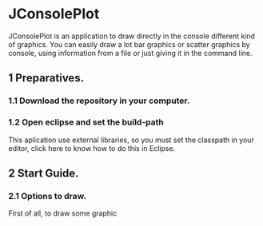 # JConsolePlot
JConsolePlot is an application to draw directly in the console different kind of graphics. You can easily draw a lot bar graphics or scatter graphics by console, using information from a file or just giving it in the command line.

## 1 Preparatives.

### 1.1 Download the repository in your computer.

### 1.2 Open eclipse and set the build-path 
This aplication use external libraries, so you must set the classpath in your editor, click here to know how to do this in Eclipse.

## 2 Start Guide.

### 2.1 Options to draw.
First of all, to draw some graphic

